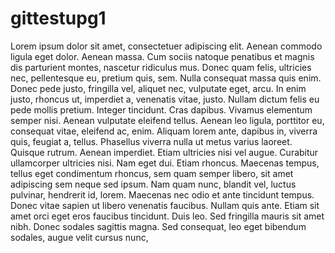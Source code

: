 # gittestupg1
Lorem ipsum dolor sit amet, consectetuer adipiscing elit. Aenean commodo ligula eget dolor. Aenean massa. Cum sociis natoque 
penatibus et magnis dis parturient montes, nascetur ridiculus mus. Donec quam felis, ultricies nec, pellentesque eu, pretium 
quis, sem. Nulla consequat massa quis enim. Donec pede justo, fringilla vel, aliquet nec, vulputate eget, arcu. In enim justo, 
rhoncus ut, imperdiet a, venenatis vitae, justo. Nullam dictum felis eu pede mollis pretium. Integer tincidunt. Cras dapibus.
Vivamus elementum semper nisi. Aenean vulputate eleifend tellus. Aenean leo ligula, porttitor eu, consequat vitae, eleifend 
ac, enim. Aliquam lorem ante, dapibus in, viverra quis, feugiat a, tellus. Phasellus viverra nulla ut metus varius laoreet. 
Quisque rutrum. Aenean imperdiet. Etiam ultricies nisi vel augue. Curabitur ullamcorper ultricies nisi. Nam eget dui. Etiam 
rhoncus. Maecenas tempus, tellus eget condimentum rhoncus, sem quam semper libero, sit amet adipiscing sem neque sed ipsum. 
Nam quam nunc, blandit vel, luctus pulvinar, hendrerit id, lorem. Maecenas nec odio et ante tincidunt tempus. Donec vitae 
sapien ut libero venenatis faucibus. Nullam quis ante. Etiam sit amet orci eget eros faucibus tincidunt. Duis leo. Sed 
fringilla mauris sit amet nibh. Donec sodales sagittis magna. Sed consequat, leo eget bibendum sodales, augue velit cursus 
nunc,
